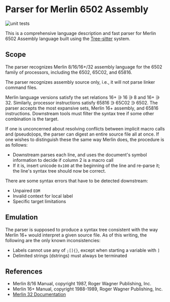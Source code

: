 Parser for Merlin 6502 Assembly
===============================

![unit tests](https://github.com/dfgordon/tree-sitter-merlin6502/actions/workflows/node.js.yml/badge.svg)

This is a comprehensive language description and fast parser for Merlin 6502 Assembly language built using the [Tree-sitter](https://tree-sitter.github.io/tree-sitter/) system.

Scope
-----

The parser recognizes Merlin 8/16/16+/32 assembly language for the 6502 family of processors, including the 6502, 65C02, and 65816.

The parser recognizes assembly source only, i.e., it will not parse linker command files.

Merlin language versions satisfy the set relations 16+ ∋ 16 ∋ 8 and 16+ ∋ 32.  Similarly, processor instructions satisfy 65816 ∋ 65C02 ∋ 6502.  The parser accepts the most expansive sets, Merlin 16+ assembly, and 65816 instructions.  Downstream tools must filter the syntax tree if some other combination is the target.

If one is unconcerned about resolving conflicts between implicit macro calls and (pseudo)ops, the parser can digest an entire source file all at once.  If one wishes to distinguish these the same way Merlin does, the procedure is as follows: 

* Downstream parses each line, and uses the document's symbol information to decide if column 2 is a macro call
* If it is, insert unicode `0x100` at the beginning of the line and re-parse it; the line's syntax tree should now be correct.

There are some syntax errors that have to be detected downstream:

* Unpaired `EOM`
* Invalid context for local label
* Specific target limitations

Emulation
---------

The parser is supposed to produce a syntax tree consistent with the way Merlin 16+ would interpret a given source file.  As of this writing, the following are the only known inconsistencies:

* Labels cannot use any of `;[]{}`, except when starting a variable with `]`
* Delimited strings (dstrings) must always be terminated

References
-----------
* Merlin 8/16 Manual, copyright 1987, Roger Wagner Publishing, Inc.
* Merlin 16+ Manual, copyright 1988-1989, Roger Wagner Publishing, Inc.
* [Merlin 32 Documentation](https://brutaldeluxe.fr/products/crossdevtools/merlin/)
